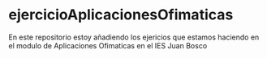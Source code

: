 # ejercicioAplicacionesOfimaticas
En este repositorio estoy añadiendo los ejericios que estamos haciendo en el modulo de Aplicaciones Ofimaticas en el  IES Juan Bosco

